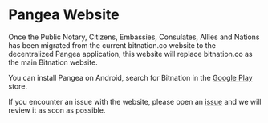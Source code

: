 # Pangea Website

Once the Public Notary, Citizens, Embassies, Consulates, Allies and Nations has been migrated from the current bitnation.co website to the decentralized Pangea application, this website will replace bitnation.co as the main Bitnation website.

You can install Pangea on Android, search for Bitnation in the [Google Play](https://play.google.com/store/apps/details?id=co.bitnation&hl=en) store. 

If you encounter an issue with the website, please open an [issue](https://github.com/Bit-Nation/bit-nation.github.io/issues) and we will review it as soon as possible.




